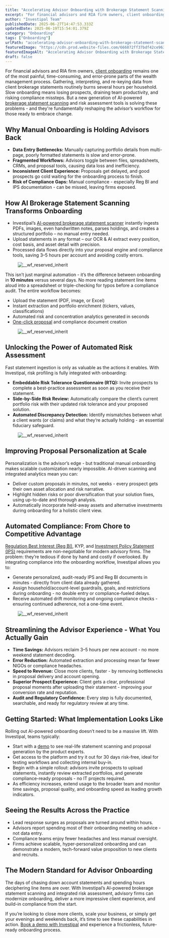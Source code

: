 ```yaml
---
title: "Accelerating Advisor Onboarding with Brokerage Statement Scanning Software and Risk Assessment Tools"
excerpt: "For financial advisors and RIA firm owners, client onboarding remains one of the most painful, time-consuming, and error-prone parts of the wealth management process."
author: "Investipal Team"
publishedDate: 2025-06-27T14:47:53.333Z
updatedDate: 2025-06-19T15:54:01.379Z
category: "Onboarding"
tags: ["Onboarding"]
urlPath: "accelerating-advisor-onboarding-with-brokerage-statement-scanning-software-and-risk-assessment-tools"
featuredImage: "https://cdn.prod.website-files.com/666872ff37bdf42ce9637d77/685432065c4aa26814420869_5%20Common%20Bottlenecks%20in%20Financial%20Advisor%20Sales%20and%20How%20to%20Fix%20Them%20(10).png"
featuredImageAlt: "Accelerating Advisor Onboarding with Brokerage Statement Scanning Software and Risk Assessment Tools"
draft: false
---
```

<p id="">For financial advisors and RIA firm owners, <a href="/features/client-acquisition">client onboarding</a> remains one of the most painful, time-consuming, and error-prone parts of the wealth management process. Gathering, interpreting, and re-keying data from client brokerage statements routinely burns several hours per household. Slow onboarding means losing prospects, draining team productivity, and risking compliance missteps. But a new generation of AI-powered <a href="/features/automated-statement-scanner">brokerage statement scanning</a> and risk assessment tools is solving these problems - and they're fundamentally reshaping the advisor’s workflow for those ready to embrace change.</p><h2 id="">Why Manual Onboarding is Holding Advisors Back</h2><ul id=""><li id=""><strong id="">Data Entry Bottlenecks:</strong> Manually capturing portfolio details from multi-page, poorly formatted statements is slow and error-prone.</li><li id=""><strong id="">Fragmented Workflows:</strong> Advisors toggle between files, spreadsheets, CRMs, and proposal tools, causing data loss and inefficiency.</li><li id=""><strong id="">Inconsistent Client Experience:</strong> Proposals get delayed, and good prospects go cold waiting for the onboarding process to finish.</li><li id=""><strong id="">Risk of Compliance Gaps:</strong> Manual compliance - especially Reg BI and IPS documentation - can be missed, leaving firms exposed.</li></ul><h2 id="">How AI Brokerage Statement Scanning Transforms Onboarding</h2><ul id=""><li id="">Investipal’s <a href="/blog/how-ai-powered-brokerage-statement-scanning-is-transforming-compliance-trade-monitoring" id="">AI-powered brokerage statement scanner</a> instantly ingests PDFs, images, even handwritten notes, parses holdings, and creates a structured portfolio – no manual entry needed.</li><li id="">Upload statements in any format – our OCR & AI extract every position, cost basis, and asset detail with precision.</li><li id="">Processed data flows directly into your proposal engine and compliance tools, saving 3–5 hours per account and avoiding costly errors.</li></ul><figure class="w-richtext-figure-type-image w-richtext-align-fullwidth" style="max-width:2240px" data-rt-type="image" data-rt-align="fullwidth" data-rt-max-width="2240px"><div><img src="/images/blog/accelerating-advisor-onboarding-with-brokerage-statement-scanning-software-and-risk-assessment-tools__67c7308908c78582288cb9b1_Why_20Customer_20Acquisition_20Costs_20Are_20Rising_20for_20Financial_20Advisors_20_And_20What_20To_20Do_20About_20It__20_10_.png" loading="lazy" alt="__wf_reserved_inherit"></div></figure><p id="">This isn’t just marginal automation - it’s the difference between onboarding in <strong id="">10 minutes</strong> versus several days. No more reading statement line items aloud into a spreadsheet or triple-checking for typos before a compliance audit. The entire workflow becomes:</p><ul id=""><li id="">Upload the statement (PDF, image, or Excel)</li><li id="">Instant extraction and portfolio enrichment (tickers, values, classifications)</li><li id="">Automated risk and concentration analytics generated in seconds</li><li id=""><a href="/blog/how-to-automate-proposal-generation-and-shorten-sales-cycles-for-financial-advisors" id="">One-click proposal</a> and compliance document creation</li></ul><figure class="w-richtext-figure-type-image w-richtext-align-fullwidth" style="max-width:2048px" data-rt-type="image" data-rt-align="fullwidth" data-rt-max-width="2048px"><div><img src="/images/inline/accelerating-advisor-onboarding-with-brokerage-statement-scanning-software-and-risk-assessment-tools-0-7907b78aca.webp" loading="lazy" alt="__wf_reserved_inherit"></div></figure><h2 id="">Unlocking the Power of Automated Risk Assessment</h2><p id="">Fast statement ingestion is only as valuable as the actions it enables. With Investipal, risk profiling is fully integrated with onboarding:</p><ul id=""><li id=""><strong id="">Embeddable Risk Tolerance Questionnaire (RTQ):</strong> Invite prospects to complete a best-practice assessment as soon as you receive their statement.</li><li id=""><strong id="">Side-by-Side Risk Review:</strong> Automatically compare the client’s current portfolio risk with their updated risk tolerance and your proposed solution.</li><li id=""><strong id="">Automated Discrepancy Detection:</strong> Identify mismatches between what a client wants (or claims) and what they’re actually holding - an essential fiduciary safeguard.</li></ul><figure class="w-richtext-figure-type-image w-richtext-align-fullwidth" style="max-width:2240px" data-rt-type="image" data-rt-align="fullwidth" data-rt-max-width="2240px"><div><img src="/images/blog/accelerating-advisor-onboarding-with-brokerage-statement-scanning-software-and-risk-assessment-tools__67e427017d376d221e46d672_Why_20Customer_20Acquisition_20Costs_20Are_20Rising_20for_20Financial_20Advisors_20_And_20What_20To_20Do_20About_20It__20_11_.png" loading="lazy" alt="__wf_reserved_inherit"></div></figure><h2 id="">Improving Proposal Personalization at Scale</h2><p id="">Personalization is the advisor’s edge - but traditional manual onboarding makes scalable customization nearly impossible. AI-driven scanning and integrated analytics mean you can:</p><ul id=""><li id="">Deliver custom proposals in minutes, not weeks - every prospect gets their own asset allocation and risk narrative.</li><li id="">Highlight hidden risks or poor diversification that your solution fixes, using up-to-date and thorough analysis.</li><li id="">Automatically incorporate held-away assets and alternative investments during onboarding for a holistic client view.</li></ul><h2 id="">Automated Compliance: From Chore to Competitive Advantage</h2><p id=""><a href="/features/regulation-best-interest-generator" id="">Regulation Best Interest (Reg BI)</a>, KYP, and <a href="/blog/investment-policy-statement-software-5-critical-features-every-financial-advisor-needs" id="">Investment Policy Statement (IPS)</a> requirements are non-negotiable for modern advisory firms. The problem: they’re tedious if done by hand and costly if overlooked. By integrating compliance into the onboarding workflow, Investipal allows you to:</p><ul id=""><li id="">Generate personalized, audit-ready IPS and Reg BI documents in minutes - directly from client data already gathered.</li><li id="">Assign household/account-level guardrails, goals, and restrictions during onboarding - no double entry or compliance-fueled delays.</li><li id="">Receive automated drift monitoring and ongoing compliance checks - ensuring continued adherence, not a one-time event.</li></ul><figure class="w-richtext-figure-type-image w-richtext-align-fullwidth" style="max-width:3358px" data-rt-type="image" data-rt-align="fullwidth" data-rt-max-width="3358px"><div><img src="/images/inline/accelerating-advisor-onboarding-with-brokerage-statement-scanning-software-and-risk-assessment-tools-1-c297d81134.webp" loading="lazy" alt="__wf_reserved_inherit"></div></figure><h2 id="">Streamlining the Advisor Experience - What You Actually Gain</h2><ul id=""><li id=""><strong id="">Time Savings:</strong> Advisors reclaim 3–5 hours per new account - no more weekend statement decoding.</li><li id=""><strong id="">Error Reduction:</strong> Automated extraction and processing mean far fewer NIGOs or compliance headaches.</li><li id=""><strong id="">Speed to Revenue:</strong> Close more clients, faster - by removing bottlenecks in proposal delivery and account opening.</li><li id=""><strong id="">Superior Prospect Experience:</strong> Client gets a clear, professional proposal moments after uploading their statement - improving your conversion rate and reputation.</li><li id=""><strong id="">Audit and Regulatory Confidence:</strong> Every step is fully documented, searchable, and ready for regulatory review at any time.</li></ul><h2 id="">Getting Started: What Implementation Looks Like</h2><p id="">Rolling out AI-powered onboarding doesn’t need to be a massive lift. With Investipal, teams typically:</p><ul id=""><li id="">Start with a <a href="/book-a-demo" target="_blank" rel="noopener" id="">demo</a> to see real-life statement scanning and proposal generation by the product experts.</li><li id="">Get access to the platform and try it out for 30 days risk-free, ideal for testing workflows and collecting internal buy-in.</li><li id="">Begin with a simple rollout: advisors invite prospects to upload statements, instantly review extracted portfolios, and generate compliance-ready proposals - no IT projects required.</li><li id="">As efficiency increases, extend usage to the broader team and monitor time savings, proposal quality, and onboarding speed as leading growth indicators.</li></ul><h2 id="">Seeing the Results Across the Practice</h2><ul id=""><li id="">Lead response surges as proposals are turned around within hours.</li><li id="">Advisors report spending most of their onboarding meeting on advice - not data entry.</li><li id="">Compliance teams enjoy fewer headaches and less manual oversight.</li><li id="">Firms achieve scalable, hyper-personalized onboarding and can demonstrate a modern, tech-forward value proposition to new clients and recruits.</li></ul><h2 id="">The Modern Standard for Advisor Onboarding</h2><p id="">The days of chasing down account statements and spending hours deciphering line items are over. With Investipal’s AI-powered brokerage statement scanning and integrated risk assessment, advisory firms can modernize onboarding, deliver a more impressive client experience, and build-in compliance from the start.</p><p id="">If you’re looking to close more clients, scale your business, or simply get your evenings and weekends back, it’s time to see these capabilities in action. <a href="/book-a-demo" target="_blank" rel="noopener" id="">Book a demo with Investipal</a> and experience a frictionless, future-ready onboarding process.</p>